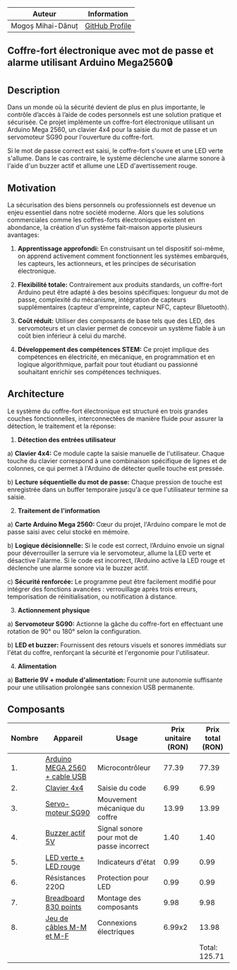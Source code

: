 | Auteur              | Information         |
|---------------------|---------------------|
| Mogoș Mihai-Dănuț | [GitHub Profile](https://github.com/Mihai160204) |

<h2>Coffre-fort électronique avec mot de passe et alarme utilisant Arduino Mega2560🔒</h2>

## Description

Dans un monde où la sécurité devient de plus en plus importante, le contrôle d’accès à l’aide de codes personnels est une solution pratique et sécurisée.
Ce projet implémente un coffre-fort électronique utilisant un Arduino Mega 2560, un clavier 4x4 pour la saisie du mot de passe et un servomoteur SG90 pour l'ouverture du coffre-fort.

Si le mot de passe correct est saisi, le coffre-fort s'ouvre et une LED verte s'allume. Dans le cas contraire, le système déclenche une alarme sonore à l'aide d'un buzzer actif et allume une LED d'avertissement rouge.

## Motivation

La sécurisation des biens personnels ou professionnels est devenue un enjeu essentiel dans notre société moderne. Alors que les solutions commerciales comme les coffres-forts électroniques existent en abondance, la création d'un système fait-maison apporte plusieurs avantages:

1) <b>Apprentissage approfondi:</b> En construisant un tel dispositif soi-même, on apprend activement comment fonctionnent les systèmes embarqués, les capteurs, les actionneurs, et les principes de sécurisation électronique.

2) <b>Flexibilité totale:</b> Contrairement aux produits standards, un coffre-fort Arduino peut être adapté à des besoins spécifiques: longueur du mot de passe, complexité du mécanisme, intégration de capteurs supplémentaires (capteur d'empreinte, capteur NFC, capteur Bluetooth).

3) <b>Coût réduit:</b> Utiliser des composants de base tels que des LED, des servomoteurs et un clavier permet de concevoir un système fiable à un coût bien inférieur à celui du marché.

4) <b>Développement des compétences STEM:</b> Ce projet implique des compétences en électricité, en mécanique, en programmation et en logique algorithmique, parfait pour tout étudiant ou passionné souhaitant enrichir ses compétences techniques.

## Architecture

Le système du coffre-fort électronique est structuré en trois grandes couches fonctionnelles, interconnectées de manière fluide pour assurer la détection, le traitement et la réponse:

1) <b>Détection des entrées utilisateur</b>

a) <b>Clavier 4x4:</b> Ce module capte la saisie manuelle de l'utilisateur. Chaque touche du clavier correspond à une combinaison spécifique de lignes et de colonnes, ce qui permet à l'Arduino de détecter quelle touche est pressée.

b) <b>Lecture séquentielle du mot de passe:</b> Chaque pression de touche est enregistrée dans un buffer temporaire jusqu'à ce que l'utilisateur termine sa saisie.

2) <b>Traitement de l'information</b>

a) <b>Carte Arduino Mega 2560: </b> Cœur du projet, l'Arduino compare le mot de passe saisi avec celui stocké en mémoire.

b) <b>Logique décisionnelle:</b> Si le code est correct, l’Arduino envoie un signal pour déverrouiller la serrure via le servomoteur, allume la LED verte et désactive l'alarme. Si le code est incorrect, l’Arduino active la LED rouge et déclenche une alarme sonore via le buzzer actif.

c) <b>Sécurité renforcée:</b> Le programme peut être facilement modifié pour intégrer des fonctions avancées : verrouillage après trois erreurs, temporisation de réinitialisation, ou notification à distance.

3) <b>Actionnement physique</b>

a) <b>Servomoteur SG90:</b> Actionne la gâche du coffre-fort en effectuant une rotation de 90° ou 180° selon la configuration.

b) <b>LED et buzzer:</b> Fournissent des retours visuels et sonores immédiats sur l'état du coffre, renforçant la sécurité et l'ergonomie pour l'utilisateur.

4) <b>Alimentation</b>

a) <b>Batterie 9V + module d'alimentation:</b> Fournit une autonomie suffisante pour une utilisation prolongée sans connexion USB permanente.

## Composants

| Nombre | Appareil                                                                                                                                                                                    | Usage                                        | Prix unitaire (RON)  |  Prix total (RON)  |
|--------|---------------------------------------------------------------------------------------------------------------------------------------------------------------------------------------------|----------------------------------------------|----------------------|--------------------|
|   1.   | [Arduino MEGA 2560 + cable USB](https://www.optimusdigital.ro/ro/compatibile-cu-arduino-mega/2560-placa-de-dezvoltare-compatibila-cu-arduino-mega-2560-atmega2560-ch340-si-cablu-50-cm.html?search_query=arduino+mega&results=107)                      | Microcontrôleur                              | 77.39                | 77.39              |
|   2.   | [Clavier 4x4](https://www.optimusdigital.ro/ro/senzori-senzori-de-atingere/470-tastatura-matriceala-4x4-cu-conector-pin-de-tip-mama.html?search_query=KEYPAD+4X4&results=4)	               | Saisie du code	                              | 6.99                 | 6.99               |
|   3.   | [Servo-moteur SG90](https://www.optimusdigital.ro/ro/motoare-servomotoare/26-micro-servomotor-sg90.html?search_query=servo+motor+sg90&results=11)	                                         | Mouvement mécanique du coffre	              | 13.99                | 13.99              |
|   4.   | [Buzzer actif 5V](https://www.optimusdigital.ro/ro/audio-buzzere/633-buzzer-activ-de-5-v.html?search_query=buzzer+activ&results=18)	                                                       | Signal sonore pour mot de passe incorrect    | 1.40                 | 1.40               |
|   5.   | [LED verte + LED rouge](https://www.optimusdigital.ro/ro/optoelectronice-led-uri/704-led-bicolor-de-3-mm-rosu-si-verde-cu-catod-comun.html?search_query=led+verde+si+rosu&results=58)       | Indicateurs d'état	                          | 0.99                 | 0.99               |
|   6.   | Résistances 220Ω	                                                                                                                                                                           | Protection pour LED	                        | 0.99                 | 0.99               |
|   7.   | [Breadboard 830 points](https://www.optimusdigital.ro/ro/prototipare-breadboard-uri/8-breadboard-830-points.html?srsltid=AfmBOoo-SHHOpAEh0REOVssNFAFXHjz-R6WG2VjwhXZPbkYzsv_aPLZc)          | Montage des composants	                      | 9.98                 | 9.98               |
|   8.   | [Jeu de câbles M-M et M-F](https://www.optimusdigital.ro/ro/fire-fire-mufate/881-set-fire-mama-mama-40p-15-cm.html?search_query=fire+jumper&results=21)	                                   | Connexions électriques	                      | 6.99x2               | 13.98              |
|        |                                                                                                                                                                                             |                                              |                      | Total: 125.71      |





















  
